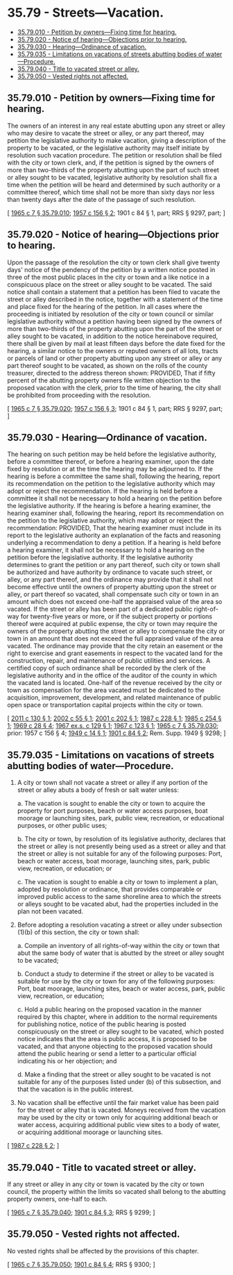 # 35.79 - Streets—Vacation.
* [35.79.010 - Petition by owners—Fixing time for hearing.](#3579010---petition-by-ownersfixing-time-for-hearing)
* [35.79.020 - Notice of hearing—Objections prior to hearing.](#3579020---notice-of-hearingobjections-prior-to-hearing)
* [35.79.030 - Hearing—Ordinance of vacation.](#3579030---hearingordinance-of-vacation)
* [35.79.035 - Limitations on vacations of streets abutting bodies of water—Procedure.](#3579035---limitations-on-vacations-of-streets-abutting-bodies-of-waterprocedure)
* [35.79.040 - Title to vacated street or alley.](#3579040---title-to-vacated-street-or-alley)
* [35.79.050 - Vested rights not affected.](#3579050---vested-rights-not-affected)
## 35.79.010 - Petition by owners—Fixing time for hearing.
The owners of an interest in any real estate abutting upon any street or alley who may desire to vacate the street or alley, or any part thereof, may petition the legislative authority to make vacation, giving a description of the property to be vacated, or the legislative authority may itself initiate by resolution such vacation procedure. The petition or resolution shall be filed with the city or town clerk, and, if the petition is signed by the owners of more than two-thirds of the property abutting upon the part of such street or alley sought to be vacated, legislative authority by resolution shall fix a time when the petition will be heard and determined by such authority or a committee thereof, which time shall not be more than sixty days nor less than twenty days after the date of the passage of such resolution.

\[ [1965 c 7 § 35.79.010](http://leg.wa.gov/CodeReviser/documents/sessionlaw/1965c7.pdf?cite=1965%20c%207%20§%2035.79.010); [1957 c 156 § 2](http://leg.wa.gov/CodeReviser/documents/sessionlaw/1957c156.pdf?cite=1957%20c%20156%20§%202); 1901 c 84 § 1, part; RRS § 9297, part; \]

## 35.79.020 - Notice of hearing—Objections prior to hearing.
Upon the passage of the resolution the city or town clerk shall give twenty days' notice of the pendency of the petition by a written notice posted in three of the most public places in the city or town and a like notice in a conspicuous place on the street or alley sought to be vacated. The said notice shall contain a statement that a petition has been filed to vacate the street or alley described in the notice, together with a statement of the time and place fixed for the hearing of the petition. In all cases where the proceeding is initiated by resolution of the city or town council or similar legislative authority without a petition having been signed by the owners of more than two-thirds of the property abutting upon the part of the street or alley sought to be vacated, in addition to the notice hereinabove required, there shall be given by mail at least fifteen days before the date fixed for the hearing, a similar notice to the owners or reputed owners of all lots, tracts or parcels of land or other property abutting upon any street or alley or any part thereof sought to be vacated, as shown on the rolls of the county treasurer, directed to the address thereon shown: PROVIDED, That if fifty percent of the abutting property owners file written objection to the proposed vacation with the clerk, prior to the time of hearing, the city shall be prohibited from proceeding with the resolution.

\[ [1965 c 7 § 35.79.020](http://leg.wa.gov/CodeReviser/documents/sessionlaw/1965c7.pdf?cite=1965%20c%207%20§%2035.79.020); [1957 c 156 § 3](http://leg.wa.gov/CodeReviser/documents/sessionlaw/1957c156.pdf?cite=1957%20c%20156%20§%203); 1901 c 84 § 1, part; RRS § 9297, part; \]

## 35.79.030 - Hearing—Ordinance of vacation.
The hearing on such petition may be held before the legislative authority, before a committee thereof, or before a hearing examiner, upon the date fixed by resolution or at the time the hearing may be adjourned to. If the hearing is before a committee the same shall, following the hearing, report its recommendation on the petition to the legislative authority which may adopt or reject the recommendation. If the hearing is held before a committee it shall not be necessary to hold a hearing on the petition before the legislative authority. If the hearing is before a hearing examiner, the hearing examiner shall, following the hearing, report its recommendation on the petition to the legislative authority, which may adopt or reject the recommendation: PROVIDED, That the hearing examiner must include in its report to the legislative authority an explanation of the facts and reasoning underlying a recommendation to deny a petition. If a hearing is held before a hearing examiner, it shall not be necessary to hold a hearing on the petition before the legislative authority. If the legislative authority determines to grant the petition or any part thereof, such city or town shall be authorized and have authority by ordinance to vacate such street, or alley, or any part thereof, and the ordinance may provide that it shall not become effective until the owners of property abutting upon the street or alley, or part thereof so vacated, shall compensate such city or town in an amount which does not exceed one-half the appraised value of the area so vacated. If the street or alley has been part of a dedicated public right-of-way for twenty-five years or more, or if the subject property or portions thereof were acquired at public expense, the city or town may require the owners of the property abutting the street or alley to compensate the city or town in an amount that does not exceed the full appraised value of the area vacated. The ordinance may provide that the city retain an easement or the right to exercise and grant easements in respect to the vacated land for the construction, repair, and maintenance of public utilities and services. A certified copy of such ordinance shall be recorded by the clerk of the legislative authority and in the office of the auditor of the county in which the vacated land is located. One-half of the revenue received by the city or town as compensation for the area vacated must be dedicated to the acquisition, improvement, development, and related maintenance of public open space or transportation capital projects within the city or town.

\[ [2011 c 130 § 1](http://lawfilesext.leg.wa.gov/biennium/2011-12/Pdf/Bills/Session%20Laws/House/1223.SL.pdf?cite=2011%20c%20130%20§%201); [2002 c 55 § 1](http://lawfilesext.leg.wa.gov/biennium/2001-02/Pdf/Bills/Session%20Laws/Senate/6798.SL.pdf?cite=2002%20c%2055%20§%201); [2001 c 202 § 1](http://lawfilesext.leg.wa.gov/biennium/2001-02/Pdf/Bills/Session%20Laws/House/1750.SL.pdf?cite=2001%20c%20202%20§%201); [1987 c 228 § 1](http://leg.wa.gov/CodeReviser/documents/sessionlaw/1987c228.pdf?cite=1987%20c%20228%20§%201); [1985 c 254 § 1](http://leg.wa.gov/CodeReviser/documents/sessionlaw/1985c254.pdf?cite=1985%20c%20254%20§%201); [1969 c 28 § 4](http://leg.wa.gov/CodeReviser/documents/sessionlaw/1969c28.pdf?cite=1969%20c%2028%20§%204); [1967 ex.s. c 129 § 1](http://leg.wa.gov/CodeReviser/documents/sessionlaw/1967ex1c129.pdf?cite=1967%20ex.s.%20c%20129%20§%201); [1967 c 123 § 1](http://leg.wa.gov/CodeReviser/documents/sessionlaw/1967c123.pdf?cite=1967%20c%20123%20§%201); [1965 c 7 § 35.79.030](http://leg.wa.gov/CodeReviser/documents/sessionlaw/1965c7.pdf?cite=1965%20c%207%20§%2035.79.030); prior:  1957 c 156 § 4; [1949 c 14 § 1](http://leg.wa.gov/CodeReviser/documents/sessionlaw/1949c14.pdf?cite=1949%20c%2014%20§%201); [1901 c 84 § 2](http://leg.wa.gov/CodeReviser/documents/sessionlaw/1901c84.pdf?cite=1901%20c%2084%20§%202); Rem. Supp. 1949 § 9298; \]

## 35.79.035 - Limitations on vacations of streets abutting bodies of water—Procedure.
1. A city or town shall not vacate a street or alley if any portion of the street or alley abuts a body of fresh or salt water unless:

    a.  The vacation is sought to enable the city or town to acquire the property for port purposes, beach or water access purposes, boat moorage or launching sites, park, public view, recreation, or educational purposes, or other public uses;

    b.  The city or town, by resolution of its legislative authority, declares that the street or alley is not presently being used as a street or alley and that the street or alley is not suitable for any of the following purposes: Port, beach or water access, boat moorage, launching sites, park, public view, recreation, or education; or

    c.  The vacation is sought to enable a city or town to implement a plan, adopted by resolution or ordinance, that provides comparable or improved public access to the same shoreline area to which the streets or alleys sought to be vacated abut, had the properties included in the plan not been vacated.

2. Before adopting a resolution vacating a street or alley under subsection (1)(b) of this section, the city or town shall:

    a.  Compile an inventory of all rights-of-way within the city or town that abut the same body of water that is abutted by the street or alley sought to be vacated;

    b.  Conduct a study to determine if the street or alley to be vacated is suitable for use by the city or town for any of the following purposes: Port, boat moorage, launching sites, beach or water access, park, public view, recreation, or education;

    c.  Hold a public hearing on the proposed vacation in the manner required by this chapter, where in addition to the normal requirements for publishing notice, notice of the public hearing is posted conspicuously on the street or alley sought to be vacated, which posted notice indicates that the area is public access, it is proposed to be vacated, and that anyone objecting to the proposed vacation should attend the public hearing or send a letter to a particular official indicating his or her objection; and

    d.  Make a finding that the street or alley sought to be vacated is not suitable for any of the purposes listed under (b) of this subsection, and that the vacation is in the public interest.

3. No vacation shall be effective until the fair market value has been paid for the street or alley that is vacated. Moneys received from the vacation may be used by the city or town only for acquiring additional beach or water access, acquiring additional public view sites to a body of water, or acquiring additional moorage or launching sites.

\[ [1987 c 228 § 2](http://leg.wa.gov/CodeReviser/documents/sessionlaw/1987c228.pdf?cite=1987%20c%20228%20§%202); \]

## 35.79.040 - Title to vacated street or alley.
If any street or alley in any city or town is vacated by the city or town council, the property within the limits so vacated shall belong to the abutting property owners, one-half to each.

\[ [1965 c 7 § 35.79.040](http://leg.wa.gov/CodeReviser/documents/sessionlaw/1965c7.pdf?cite=1965%20c%207%20§%2035.79.040); [1901 c 84 § 3](http://leg.wa.gov/CodeReviser/documents/sessionlaw/1901c84.pdf?cite=1901%20c%2084%20§%203); RRS § 9299; \]

## 35.79.050 - Vested rights not affected.
No vested rights shall be affected by the provisions of this chapter.

\[ [1965 c 7 § 35.79.050](http://leg.wa.gov/CodeReviser/documents/sessionlaw/1965c7.pdf?cite=1965%20c%207%20§%2035.79.050); [1901 c 84 § 4](http://leg.wa.gov/CodeReviser/documents/sessionlaw/1901c84.pdf?cite=1901%20c%2084%20§%204); RRS § 9300; \]

